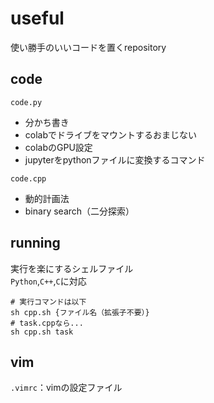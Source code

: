 # useful
使い勝手のいいコードを置くrepository

## code
`code.py`
- 分かち書き  
- colabでドライブをマウントするおまじない
- colabのGPU設定
- jupyterをpythonファイルに変換するコマンド  
<!-- comment -->
`code.cpp`
- 動的計画法  
- binary search（二分探索）  
## running
実行を楽にするシェルファイル  
`Python`,`C++`,`C`に対応  
```
# 実行コマンドは以下
sh cpp.sh {ファイル名（拡張子不要）}
# task.cppなら...
sh cpp.sh task
```
## vim
`.vimrc`：vimの設定ファイル
